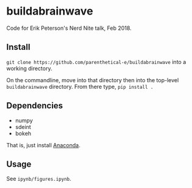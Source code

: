 # buildabrainwave

Code for Erik Peterson's Nerd Nite talk, Feb 2018.

## Install

`git clone https://github.com/parenthetical-e/buildabrainwave` into a working directory.

On the commandline, move into that directory then into the top-level `buildabrainwave` directory. From there type, `pip install .`


## Dependencies

- numpy
- sdeint
- bokeh

That is, just install [Anaconda](https://store.continuum.io/cshop/anaconda/).

## Usage

See `ipynb/figures.ipynb`.